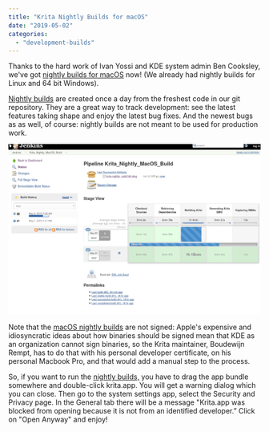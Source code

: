 ```yaml
---
title: "Krita Nightly Builds for macOS"
date: "2019-05-02"
categories: 
  - "development-builds"
---
```


Thanks to the hard work of Ivan Yossi and KDE system admin Ben Cooksley, we've got [nightly builds for macOS](https://binary-factory.kde.org/job/Krita_Nightly_MacOS_Build/) now! (We already had nightly builds for Linux and 64 bit Windows).

[Nightly builds](https://binary-factory.kde.org/job/Krita_Nightly_MacOS_Build/) are created once a day from the freshest code in our git repository. They are a great way to track development: see the latest features taking shape and enjoy the latest bug fixes. And the newest bugs as as well, of course: nightly builds are not meant to be used for production work.

[![](images/nightlies_macos-fs8.png)](https://binary-factory.kde.org/job/Krita_Nightly_MacOS_Build/)

Note that the [macOS nightly builds](https://binary-factory.kde.org/job/Krita_Nightly_MacOS_Build/) are not signed: Apple's expensive and idiosyncratic ideas about how binaries should be signed mean that KDE as an organization cannot sign binaries, so the Krita maintainer, Boudewijn Rempt, has to do that with his personal developer certificate, on his personal Macbook Pro, and that would add a manual step to the process.

So, if you want to run the [nightly builds,](https://binary-factory.kde.org/job/Krita_Nightly_MacOS_Build/) you have to drag the app bundle somewhere and double-click krita.app. You will get a warning dialog which you can close. Then go to the system settings app, select the Security and Privacy page. In the General tab there will be a message "Krita.app was blocked from opening because it is not from an identified developer.” Click on "Open Anyway" and enjoy!
